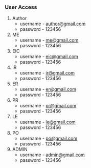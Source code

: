 ### User Access

1. Author
    * username - author@gmail.com
    * password - 123456
2. ME
    * username - me@gmail.com
    * password - 123456
3. EIC
    * username - eic@gmail.com
    * password - 123456
4. IR
    * username - ir@gmail.com
    * password - 123456
5. ER
    * username - er@gmail.com
    * password - 123456
6. PR
    * username - pr@gmail.com
    * password - 123456
7. LE
    * username - le@gmail.com
    * password - 123456
8. PO
    * username - po@gmail.com
    * password - 123456
9. ADMIN
    * username - admin@gmail.com
    * password - 123456
